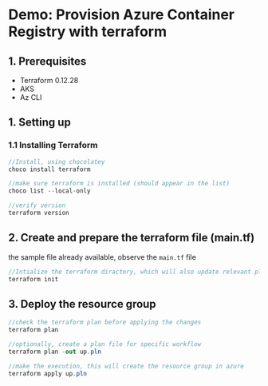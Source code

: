 
# Demo: Provision Azure Container Registry with terraform


## 1. Prerequisites
* Terraform 0.12.28
* AKS
* Az CLI


## 1. Setting up

### 1.1 Installing Terraform

```c#
//Install, using chocolatey
choco install terraform

//make sure terraform is installed (should appear in the list)
choco list --local-only

//verify version
terraform version
```

## 2. Create and prepare the terraform file (main.tf)
the sample file already available, observe the `main.tf` file

```c#
//Intialize the terraform diractory, which will also update relevant plugins / providers, specified in the tf file.
terraform init
```

## 3. Deploy the resource group
```c#
//check the terraform plan before applying the changes
terraform plan

//optionally, create a plan file for specific workflow
terraform plan -out up.pln

//make the execution, this will create the resource group in azure
terraform apply up.pln

```
